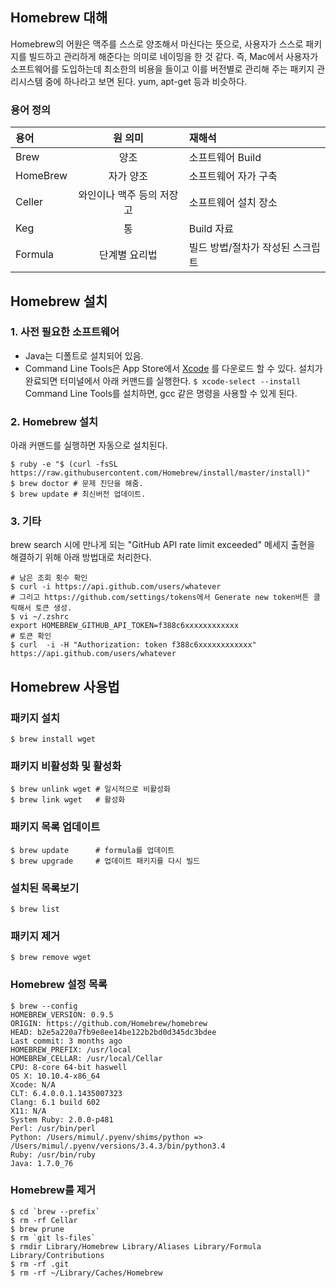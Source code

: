 Homebrew 대해
---------------
Homebrew의 어원은 맥주를 스스로 양조해서 마신다는 뜻으로, 사용자가 스스로 패키지를 빌드하고 관리하게 해준다는 의미로 네이밍을 한 것 같다. 즉, Mac에서 사용자가 소프트웨어를 도입하는데 최소한의 비용을 들이고 이를 버전별로 관리해 주는 패키지 관리시스템 중에 하나라고 보면 된다. yum, apt-get 등과 비슷하다.

### 용어 정의
|   용어    |    원 의미            |     재해석                |
| :------- |:-------------------:|:------------------------ |
| Brew     | 양조                 | 소프트웨어 Build            |
| HomeBrew | 자가 양조             | 소프트웨어 자가 구축          |
| Celler   | 와인이나 맥주 등의 저장고 | 소프트웨어 설치 장소          |
| Keg      | 통                  | Build 자료               |
| Formula  | 단계별 요리법          | 빌드 방법/절차가 작성된 스크립트 |

Homebrew 설치
---------------
### 1. 사전 필요한 소프트웨어
- Java는 디폴트로 설치되어 있음.
- Command Line Tools은 App Store에서 [Xcode](https://itunes.apple.com/jp/app/xcode/id497799835?mt=12) 를 다운로드 할 수 있다. 설치가 완료되면 터미널에서 아래 커맨드를 실행한다.
	`$ xcode-select --install`
	Command Line Tools를 설치하면, gcc 같은 명령을 사용할 수 있게 된다.

### 2. Homebrew 설치
아래 커맨드를 실행하면 자동으로 설치된다.
```
$ ruby -e "$ (curl -fsSL https://raw.githubusercontent.com/Homebrew/install/master/install)"
$ brew doctor # 문제 진단을 해줌.
$ brew update # 최신버전 업데이트.
```

### 3. 기타
brew search 시에 만나게 되는 "GitHub API rate limit exceeded" 메세지 출현을 해결하기 위해 아래 방법대로 처리한다.
```
# 남은 조회 횟수 확인
$ curl -i https://api.github.com/users/whatever
# 그리고 https://github.com/settings/tokens에서 Generate new token버튼 클릭해서 토큰 생성.
$ vi ~/.zshrc
export HOMEBREW_GITHUB_API_TOKEN=f388c6xxxxxxxxxxxx
# 토큰 확인
$ curl  -i -H "Authorization: token f388c6xxxxxxxxxxxx" https://api.github.com/users/whatever
```

Homebrew 사용법
---------------
### 패키지 설치
```
$ brew install wget
```

### 패키지 비활성화 및 활성화
```
$ brew unlink wget # 일시적으로 비활성화
$ brew link wget   # 활성화
```

### 패키지 목록 업데이트
```
$ brew update      # formula를 업데이트
$ brew upgrade     # 업데이트 패키지를 다시 빌드
```

### 설치된 목록보기
```
$ brew list
```

### 패키지 제거
```
$ brew remove wget
```

### Homebrew 설정 목록
```
$ brew --config
HOMEBREW_VERSION: 0.9.5
ORIGIN: https://github.com/Homebrew/homebrew
HEAD: b2e5a220a7fb9e8ee14be122b2bd0d345dc3bdee
Last commit: 3 months ago
HOMEBREW_PREFIX: /usr/local
HOMEBREW_CELLAR: /usr/local/Cellar
CPU: 8-core 64-bit haswell
OS X: 10.10.4-x86_64
Xcode: N/A
CLT: 6.4.0.0.1.1435007323
Clang: 6.1 build 602
X11: N/A
System Ruby: 2.0.0-p481
Perl: /usr/bin/perl
Python: /Users/mimul/.pyenv/shims/python => /Users/mimul/.pyenv/versions/3.4.3/bin/python3.4
Ruby: /usr/bin/ruby
Java: 1.7.0_76
```

### Homebrew를 제거
```
$ cd `brew --prefix`
$ rm -rf Cellar
$ brew prune
$ rm `git ls-files`
$ rmdir Library/Homebrew Library/Aliases Library/Formula Library/Contributions
$ rm -rf .git
$ rm -rf ~/Library/Caches/Homebrew
```
